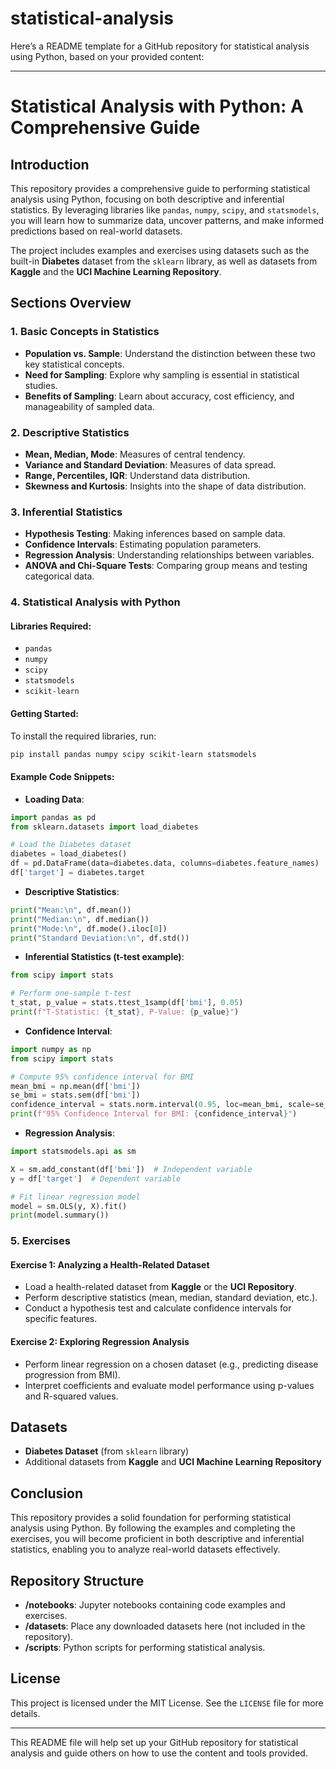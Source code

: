# statistical-analysis
Here’s a README template for a GitHub repository for statistical analysis using Python, based on your provided content:

---

# Statistical Analysis with Python: A Comprehensive Guide

## Introduction

This repository provides a comprehensive guide to performing statistical analysis using Python, focusing on both descriptive and inferential statistics. By leveraging libraries like `pandas`, `numpy`, `scipy`, and `statsmodels`, you will learn how to summarize data, uncover patterns, and make informed predictions based on real-world datasets.

The project includes examples and exercises using datasets such as the built-in **Diabetes** dataset from the `sklearn` library, as well as datasets from **Kaggle** and the **UCI Machine Learning Repository**.

## Sections Overview

### 1. Basic Concepts in Statistics
- **Population vs. Sample**: Understand the distinction between these two key statistical concepts.
- **Need for Sampling**: Explore why sampling is essential in statistical studies.
- **Benefits of Sampling**: Learn about accuracy, cost efficiency, and manageability of sampled data.

### 2. Descriptive Statistics
- **Mean, Median, Mode**: Measures of central tendency.
- **Variance and Standard Deviation**: Measures of data spread.
- **Range, Percentiles, IQR**: Understand data distribution.
- **Skewness and Kurtosis**: Insights into the shape of data distribution.

### 3. Inferential Statistics
- **Hypothesis Testing**: Making inferences based on sample data.
- **Confidence Intervals**: Estimating population parameters.
- **Regression Analysis**: Understanding relationships between variables.
- **ANOVA and Chi-Square Tests**: Comparing group means and testing categorical data.

### 4. Statistical Analysis with Python
#### Libraries Required:
- `pandas`
- `numpy`
- `scipy`
- `statsmodels`
- `scikit-learn`

#### Getting Started:
To install the required libraries, run:
```bash
pip install pandas numpy scipy scikit-learn statsmodels
```

#### Example Code Snippets:
- **Loading Data**:
```python
import pandas as pd
from sklearn.datasets import load_diabetes

# Load the Diabetes dataset
diabetes = load_diabetes()
df = pd.DataFrame(data=diabetes.data, columns=diabetes.feature_names)
df['target'] = diabetes.target
```

- **Descriptive Statistics**:
```python
print("Mean:\n", df.mean())
print("Median:\n", df.median())
print("Mode:\n", df.mode().iloc[0])
print("Standard Deviation:\n", df.std())
```

- **Inferential Statistics (t-test example)**:
```python
from scipy import stats

# Perform one-sample t-test
t_stat, p_value = stats.ttest_1samp(df['bmi'], 0.05)
print(f"T-Statistic: {t_stat}, P-Value: {p_value}")
```

- **Confidence Interval**:
```python
import numpy as np
from scipy import stats

# Compute 95% confidence interval for BMI
mean_bmi = np.mean(df['bmi'])
se_bmi = stats.sem(df['bmi'])
confidence_interval = stats.norm.interval(0.95, loc=mean_bmi, scale=se_bmi)
print(f"95% Confidence Interval for BMI: {confidence_interval}")
```

- **Regression Analysis**:
```python
import statsmodels.api as sm

X = sm.add_constant(df['bmi'])  # Independent variable
y = df['target']  # Dependent variable

# Fit linear regression model
model = sm.OLS(y, X).fit()
print(model.summary())
```

### 5. Exercises
#### Exercise 1: Analyzing a Health-Related Dataset
- Load a health-related dataset from **Kaggle** or the **UCI Repository**.
- Perform descriptive statistics (mean, median, standard deviation, etc.).
- Conduct a hypothesis test and calculate confidence intervals for specific features.

#### Exercise 2: Exploring Regression Analysis
- Perform linear regression on a chosen dataset (e.g., predicting disease progression from BMI).
- Interpret coefficients and evaluate model performance using p-values and R-squared values.

## Datasets

- **Diabetes Dataset** (from `sklearn` library)
- Additional datasets from **Kaggle** and **UCI Machine Learning Repository**

## Conclusion

This repository provides a solid foundation for performing statistical analysis using Python. By following the examples and completing the exercises, you will become proficient in both descriptive and inferential statistics, enabling you to analyze real-world datasets effectively.

## Repository Structure

- **/notebooks**: Jupyter notebooks containing code examples and exercises.
- **/datasets**: Place any downloaded datasets here (not included in the repository).
- **/scripts**: Python scripts for performing statistical analysis.
  
## License

This project is licensed under the MIT License. See the `LICENSE` file for more details.

---

This README file will help set up your GitHub repository for statistical analysis and guide others on how to use the content and tools provided.

